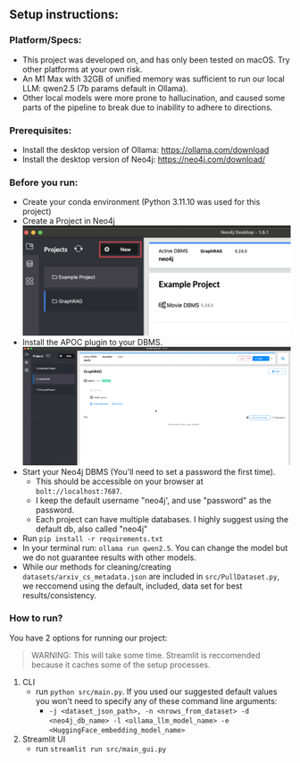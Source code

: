 ## Setup instructions:

### Platform/Specs:
- This project was developed on, and has only been tested on macOS. Try other platforms at your own risk.
- An M1 Max with 32GB of unified memory was sufficient to run our local LLM: qwen2.5 (7b params default in Ollama).
- Other local models were more prone to hallucination, and caused some parts of the pipeline to break due to inability to adhere to directions. 

### Prerequisites:
- Install the desktop version of Ollama: https://ollama.com/download
- Install the desktop version of Neo4j: https://neo4j.com/download/

### Before you run:
- Create your conda environment (Python 3.11.10 was used for this project)
- Create a Project in Neo4j![alt text](images/start_neo4j.png)
- Install the APOC plugin to your DBMS.![alt text](images/install_plugin.gif) 
- Start your Neo4j DBMS (You'll need to set a password the first time). 
  - This should be accessible on your browser at `bolt://localhost:7687`.
  - I keep the default username "neo4j', and use "password" as the password. 
  - Each project can have multiple databases. I highly suggest using the default db, also called "neo4j"
- Run `pip install -r requirements.txt`
- In your terminal run: `ollama run qwen2.5`. You can change the model but we do not guarantee results with other models.
- While our methods for cleaning/creating `datasets/arxiv_cs_metadata.json` are included in `src/PullDataset.py`, we reccomend using the default, included, data set for best results/consistency. 

### How to run?
You have 2 options for running our project:
> WARNING: This will take some time. Streamlit is reccomended because it caches some of the setup processes.
1. CLI
	- run `python src/main.py`. If you used our suggested default values you won't need to specify any of these command line arguments:
    	- ` -j <dataset_json_path>, -n <nrows_from_dataset> -d <neo4j_db_name> -l <ollama_llm_model_name> -e <HuggingFace_embedding_model_name> `
2. Streamlit UI
   - run `streamlit run src/main_gui.py`